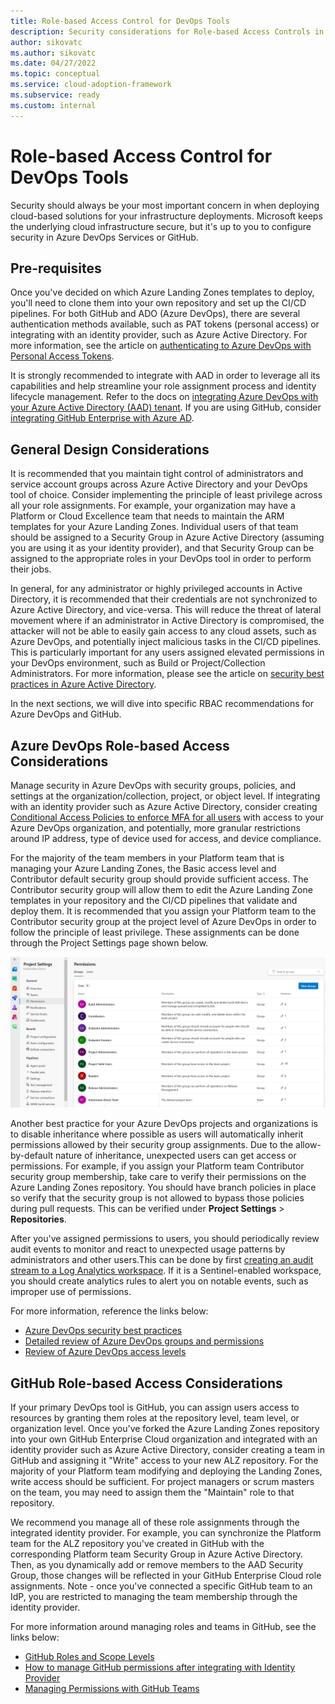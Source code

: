 ```yaml
---
title: Role-based Access Control for DevOps Tools
description: Security considerations for Role-based Access Controls in DevOps Tools for Landing Zones
author: sikovatc
ms.author: sikovatc
ms.date: 04/27/2022
ms.topic: conceptual
ms.service: cloud-adoption-framework
ms.subservice: ready
ms.custom: internal
---
```


# Role-based Access Control for DevOps Tools

Security should always be your most important concern in when deploying cloud-based solutions for your infrastructure deployments.
Microsoft keeps the underlying cloud infrastructure secure, but it's up to you to configure security in Azure DevOps Services or GitHub.

## Pre-requisites

Once you've decided on which Azure Landing Zones templates to deploy, you'll need to clone them into your own repository and set up the CI/CD pipelines. For both GitHub and ADO (Azure DevOps), there are several authentication methods available, such as PAT tokens (personal access) or integrating with an identity provider, such as Azure Active Directory. For more information, see the article on [authenticating to Azure DevOps with Personal Access Tokens](/azure/devops/organizations/accounts/use-personal-access-tokens-to-authenticate).

It is strongly recommended to integrate with AAD in order to leverage all its capabilities and help streamline your role assignment process and identity lifecycle management. Refer to the docs on [integrating Azure DevOps with your Azure Active Directory (AAD) tenant](/azure/devops/organizations/accounts/connect-organization-to-azure-ad). If you are using GitHub, consider [integrating GitHub Enterprise with Azure AD](/azure/active-directory/saas-apps/github-enterprise-cloud-enterprise-account-tutorial).

## General Design Considerations
It is recommended that you maintain tight control of administrators and service account groups across Azure Active Directory and your DevOps tool of choice.
Consider implementing the principle of least privilege across all your role assignments. For example, your organization may have a Platform or Cloud Excellence team that needs to maintain the ARM templates for your Azure Landing Zones. Individual users of that team should be assigned to a Security Group in Azure Active Directory (assuming you are using it as your identity provider), and that Security Group can be assigned to the appropriate roles in your DevOps tool in order to perform their jobs.

In general, for any administrator or highly privileged accounts in Active Directory, it is recommended that their credentials are not synchronized to Azure Active Directory, and vice-versa. This will reduce the threat of lateral movement where if an administrator in Active Directory is compromised, the attacker will not be able to easily gain access to any cloud assets, such as Azure DevOps, and potentially inject malicious tasks in the CI/CD pipelines. This is particularly important for any users assigned elevated permissions in your DevOps environment, such as Build or Project/Collection Administrators.
For more information, please see the article on [security best practices in Azure Active Directory](/azure/security/fundamentals/identity-management-best-practices).

In the next sections, we will dive into specific RBAC recommendations for Azure DevOps and GitHub. 

## Azure DevOps Role-based Access Considerations

Manage security in Azure DevOps with security groups, policies, and settings at the organization/collection, project, or object level. If integrating with an identity provider such as Azure Active Directory, consider creating [Conditional Access Policies to enforce MFA for all users](/azure/devops/organizations/accounts/change-application-access-policies) with access to your Azure DevOps organization, and potentially, more granular restrictions around IP address, type of device used for access, and device compliance. 

For the majority of the team members in your Platform team that is managing your Azure Landing Zones, the Basic access level and Contributor default security group should provide sufficient access. The Contributor security group will allow them to edit the Azure Landing Zone templates in your repository and the CI/CD pipelines that validate and deploy them. It is recommended that you assign your Platform team to the Contributor security group at the project level of Azure DevOps in order to follow the principle of least privilege. These assignments can be done through the Project Settings page shown below. 

![DevOps default groups](../../_images/ready/devops-project-roles.jpg)

Another best practice for your Azure DevOps projects and organizations is to disable inheritance where possible as users will automatically inherit permissions allowed by their security group assignments. Due to the allow-by-default nature of inheritance, unexpected users can get access or permissions.
For example, if you assign your Platform team Contributor security group membership, take care to verify their permissions on the Azure Landing Zones repository. You should have branch policies in place so verify that the security group is not allowed to bypass those policies during pull requests. This can be verified under **Project Settings** > **Repositories**.

After you've assigned permissions to users, you should periodically review audit events to monitor and react to unexpected usage patterns by administrators and other users.This can be done by first [creating an audit stream to a Log Analytics workspace](/azure/devops/organizations/audit/azure-devops-auditing). If it is a Sentinel-enabled workspace, you should create analytics rules to alert you on notable events, such as improper use of permissions. 

For more information, reference the links below:

- [Azure DevOps security best practices](/azure/devops/organizations/security/security-best-practices)
- [Detailed review of Azure DevOps groups and permissions](/azure/devops/organizations/security/permissions)
- [Review of Azure DevOps access levels](/azure/devops/organizations/security/access-levels)

## GitHub Role-based Access Considerations

If your primary DevOps tool is GitHub, you can assign users access to resources by granting them roles at the repository level, team level, or organization level.
Once you've forked the Azure Landing Zones repository into your own GitHub Enterprise Cloud organization and integrated with an identity provider such as Azure Active Directory, consider creating a team in GitHub and assigning it "Write" access to your new ALZ repository. 
For the majority of your Platform team modifying and deploying the Landing Zones, write access should be sufficient. For project managers or scrum masters on the team, you may need to assign them the "Maintain" role to that repository. 

We recommend you manage all of these role assignments through the integrated identity provider. For example, you can synchronize the Platform team for the ALZ repository you've created in GitHub with the corresponding Platform team Security Group in Azure Active Directory. Then, as you dynamically add or remove members to the AAD Security Group, those changes will be reflected in your GitHub Enterprise Cloud role assignments. Note - once you've connected a specific GitHub team to an IdP, you are restricted to managing the team membership through the identity provider.

For more information around managing roles and teams in GitHub, see the links below: 

- [GitHub Roles and Scope Levels](https://docs.github.com/en/organizations/managing-peoples-access-to-your-organization-with-roles/roles-in-an-organization)
- [How to manage GitHub permissions after integrating with Identity Provider](https://docs.github.com/en/enterprise-cloud@latest/organizations/organizing-members-into-teams/synchronizing-a-team-with-an-identity-provider-group)
- [Managing Permissions with GitHub Teams](https://docs.github.com/en/organizations/organizing-members-into-teams/about-teams)